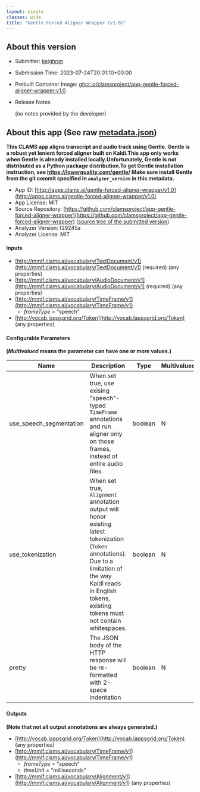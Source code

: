 ```yaml
---
layout: single
classes: wide
title: "Gentle Forced Aligner Wrapper (v1.0)"
---
```

## About this version

* Submitter: [keighrim](https://github.com/keighrim)
* Submission Time: 2023-07-24T20:01:10+00:00
* Prebuilt Container Image: [ghcr.io/clamsproject/app-gentle-forced-aligner-wrapper:v1.0](https://github.com/clamsproject/app-gentle-forced-aligner-wrapper/pkgs/container/app-gentle-forced-aligner-wrapper/v1.0)
* Release Notes

    (no notes provided by the developer)

## About this app (See raw [metadata.json](metadata.json))

**This CLAMS app aligns transcript and audio track using Gentle. Gentle is a robust yet lenient forced aligner built on Kaldi.This app only works when Gentle is already installed locally.Unfortunately, Gentle is not distributed as a Python package distribution.To get Gentle installation instruction, see https://lowerquality.com/gentle/ Make sure install Gentle from the git commit specified in ``analyzer_version`` in this metadata.**

* App ID: [http://apps.clams.ai/gentle-forced-aligner-wrapper/v1.0](http://apps.clams.ai/gentle-forced-aligner-wrapper/v1.0)
* App License: MIT
* Source Repository: [https://github.com/clamsproject/app-gentle-forced-aligner-wrapper](https://github.com/clamsproject/app-gentle-forced-aligner-wrapper) ([source tree of the submitted version](https://github.com/clamsproject/app-gentle-forced-aligner-wrapper/tree/v1.0))
* Analyzer Version: f29245a
* Analyzer License: MIT


#### Inputs
* [http://mmif.clams.ai/vocabulary/TextDocument/v1](http://mmif.clams.ai/vocabulary/TextDocument/v1)  (required)
(any properties)
* [http://mmif.clams.ai/vocabulary/AudioDocument/v1](http://mmif.clams.ai/vocabulary/AudioDocument/v1)  (required)
(any properties)
* [http://mmif.clams.ai/vocabulary/TimeFrame/v1](http://mmif.clams.ai/vocabulary/TimeFrame/v1) 
    * _frameType_ = "speech"
* [http://vocab.lappsgrid.org/Token](http://vocab.lappsgrid.org/Token) 
(any properties)


#### Configurable Parameters
**(_Multivalued_ means the parameter can have one or more values.)**

|Name|Description|Type|Multivalued|Default|Choices|
|----|-----------|----|-----------|-------|-------|
|use_speech_segmentation|When set true, use exising "speech"-typed ``TimeFrame`` annotations and run aligner only on those frames, instead of entire audio files.|boolean|N|true|`false`, **_`true`_**|
|use_tokenization|When set true, ``Alignment`` annotation output will honor existing latest tokenization (``Token`` annotations). Due to a limitation of the way Kaldi reads in English tokens, existing tokens must not contain whitespaces. |boolean|N|true|`false`, **_`true`_**|
|pretty|The JSON body of the HTTP response will be re-formatted with 2-space indentation|boolean|N|false|**_`false`_**, `true`|


#### Outputs
**(Note that not all output annotations are always generated.)**
* [http://vocab.lappsgrid.org/Token](http://vocab.lappsgrid.org/Token) 
(any properties)
* [http://mmif.clams.ai/vocabulary/TimeFrame/v1](http://mmif.clams.ai/vocabulary/TimeFrame/v1) 
    * _frameType_ = "speech"
    * _timeUnit_ = "milliseconds"
* [http://mmif.clams.ai/vocabulary/Alignment/v1](http://mmif.clams.ai/vocabulary/Alignment/v1) 
(any properties)
